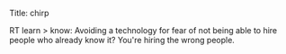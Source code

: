 Title: chirp

RT learn &gt; know: Avoiding a technology for fear of not being able to hire people who already know it? You're hiring the wrong people.
